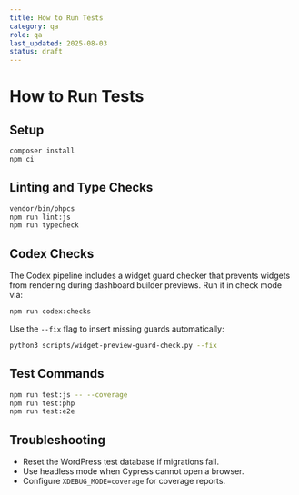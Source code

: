 ```yaml
---
title: How to Run Tests
category: qa
role: qa
last_updated: 2025-08-03
status: draft
---
```


# How to Run Tests

## Setup
```bash
composer install
npm ci
```

## Linting and Type Checks
```bash
vendor/bin/phpcs
npm run lint:js
npm run typecheck
```

## Codex Checks
The Codex pipeline includes a widget guard checker that prevents widgets from rendering during dashboard builder previews.
Run it in check mode via:
```bash
npm run codex:checks
```
Use the `--fix` flag to insert missing guards automatically:
```bash
python3 scripts/widget-preview-guard-check.py --fix
```

## Test Commands
```bash
npm run test:js -- --coverage
npm run test:php
npm run test:e2e
```

## Troubleshooting
- Reset the WordPress test database if migrations fail.
- Use headless mode when Cypress cannot open a browser.
- Configure `XDEBUG_MODE=coverage` for coverage reports.
